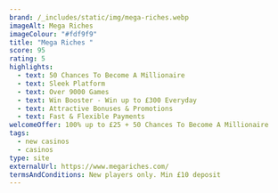 ```yaml
---
brand: /_includes/static/img/mega-riches.webp
imageAlt: Mega Riches
imageColour: "#fdf9f9"
title: "Mega Riches "
score: 95
rating: 5
highlights:
  - text: 50 Chances To Become A Millionaire
  - text: Sleek Platform
  - text: Over 9000 Games
  - text: Win Booster - Win up to £300 Everyday
  - text: Attractive Bonuses & Promotions
  - text: Fast & Flexible Payments
welcomeOffer: 100% up to £25 + 50 Chances To Become A Millionaire
tags:
  - new casinos
  - casinos
type: site
externalUrl: https://www.megariches.com/
termsAndConditions: New players only. Min £10 deposit
---
```

